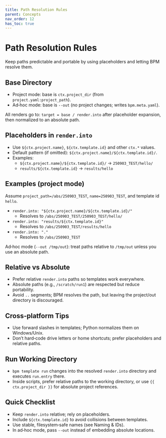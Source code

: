 ```yaml
---
title: Path Resolution Rules
parent: Concepts
nav_order: 12
has_toc: true
---
```


# Path Resolution Rules

Keep paths predictable and portable by using placeholders and letting BPM resolve them.

## Base Directory
- Project mode: base is `ctx.project_dir` (from `project.yaml:project_path`).
- Ad‑hoc mode: base is `--out` (no project changes; writes `bpm.meta.yaml`).

All renders go to: `target = base / render.into` after placeholder expansion, then normalized to an absolute path.

## Placeholders in `render.into`
- Use `${ctx.project.name}`, `${ctx.template.id}` and other `ctx.*` values.
- Default pattern (if omitted): `${ctx.project.name}/${ctx.template.id}/`.
- Examples:
  - `${ctx.project.name}/${ctx.template.id}/` → `250903_TEST/hello/`
  - `results/${ctx.template.id}` → `results/hello`

## Examples (project mode)
Assume `project_path=/abs/250903_TEST`, `name=250903_TEST`, and template id `hello`.
- `render.into: "${ctx.project.name}/${ctx.template.id}/"`
  - Resolves to `/abs/250903_TEST/250903_TEST/hello/`
- `render.into: "results/${ctx.template.id}"`
  - Resolves to `/abs/250903_TEST/results/hello`
- `render.into: "."`
  - Resolves to `/abs/250903_TEST`

Ad‑hoc mode (`--out /tmp/out`): treat paths relative to `/tmp/out` unless you use an absolute path.

## Relative vs Absolute
- Prefer relative `render.into` paths so templates work everywhere.
- Absolute paths (e.g., `/scratch/run1`) are respected but reduce portability.
- Avoid `..` segments; BPM resolves the path, but leaving the project/out directory is discouraged.

## Cross‑platform Tips
- Use forward slashes in templates; Python normalizes them on Windows/Unix.
- Don’t hard‑code drive letters or home shortcuts; prefer placeholders and relative paths.

## Run Working Directory
- `bpm template run` changes into the resolved `render.into` directory and executes `run.entry` there.
- Inside scripts, prefer relative paths to the working directory, or use `{{ ctx.project_dir }}` for absolute project references.

## Quick Checklist
- Keep `render.into` relative; rely on placeholders.
- Include `${ctx.template.id}` to avoid collisions between templates.
- Use stable, filesystem‑safe names (see Naming & IDs).
- In ad‑hoc mode, pass `--out` instead of embedding absolute locations.
